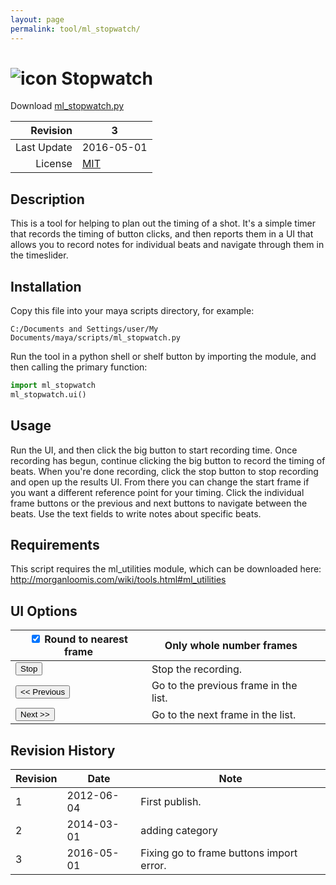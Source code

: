 ```yaml
---
layout: page
permalink: tool/ml_stopwatch/
---
```


# ![icon](https://raw.githubusercontent.com/morganloomis/ml_tools/master/icons//ml_stopwatch.png) Stopwatch
Download [ml_stopwatch.py](https://raw.githubusercontent.com/morganloomis/ml_tools/master/ml_stopwatch.py)

| Revision | 3 |
|---:|---|
| Last Update | 2016-05-01 |
| License | [MIT](https://opensource.org/licenses/MIT) |

## Description

 This is a tool for helping to plan out the timing of a shot. It's a simple timer that records the timing of button clicks, and then reports them in a UI that allows you to record notes for individual beats and navigate through them in the timeslider.

## Installation

Copy this file into your maya scripts directory, for example:

`C:/Documents and Settings/user/My Documents/maya/scripts/ml_stopwatch.py`

Run the tool in a python shell or shelf button by importing the module, 
and then calling the primary function:

```python
import ml_stopwatch
ml_stopwatch.ui()
```

## Usage

 Run the UI, and then click the big button to start recording time. Once recording has begun, continue clicking the big button to record the timing of beats. When you're done recording, click the stop button to stop recording and open up the results UI. From there you can change the start frame if you want a different reference point for your timing. Click the individual frame buttons or the previous and next buttons to navigate between the beats. Use the text fields to write notes about specific beats.

## Requirements

 This script requires the ml_utilities module, which can be downloaded here: http://morganloomis.com/wiki/tools.html#ml_utilities

## UI Options


|<input type="checkbox" checked="yes"> Round to nearest frame|Only whole number frames||
|---|---|---|
|<button type="button">Stop</button>|Stop the recording.||
|<button type="button"><< Previous</button>|Go to the previous frame in the list.||
|<button type="button">Next >></button>|Go to the next frame in the list.||

## Revision History

| Revision | Date | Note|
|---|---|---|
|1|2012-06-04|First publish.|
|2|2014-03-01|adding category|
|3|2016-05-01|Fixing go to frame buttons import error.|
